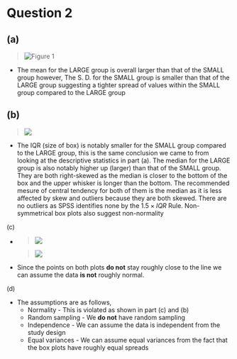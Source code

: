 # Question 2

(a)
- 
  >![Figure 1](https://lh7-rt.googleusercontent.com/docsz/AD_4nXeXaY9iO05TcHHuAuw6f8vA7fyJcGpJHmsN3zHcJL_P5IRVOqh8MPjeTGuPKQDlEbolobedPNL-pAlnjmE-cdGfq1LCuAWu2qaZpR0ywJvLRu_CWA4N7Oy9cEitUAA80QqI5C-P?key=_VwyLlKMddU95SYPlK_KuEQP)

- The mean for the LARGE group is overall larger than that of the SMALL group however, The S. D. for the SMALL group is smaller than that of the LARGE group suggesting a tighter spread of values within the SMALL group compared to the LARGE group

(b)
- 
  >![](https://lh7-rt.googleusercontent.com/docsz/AD_4nXc5koUJO8h1hIXlbU1SYgOnaV2JN2RsRT7PW9u5rVG3Do219owCRexhEQEcl_NoAQVZQ8aVlHLMDA0Pk8G9JXA6WHbirbI7e5sG6ChEI9IEfKGoMftx7e3Xdw41puR_-CFoesnH?key=_VwyLlKMddU95SYPlK_KuEQP)

- The IQR (size of box) is notably smaller for the SMALL group compared to the LARGE group, this is the same conclusion we came to from looking at the descriptive statistics in part (a). The median for the LARGE group is also notably higher up (larger) than that of the SMALL group. They are both right-skewed as the median is closer to the bottom of the box and the upper whisker is longer than the bottom. The recommended mesure of central tendency for both of them is the median as it is less affected by skew and outliers because they are both skewed. There are no outliers as SPSS identifies none by the $1.5 \times IQR$ Rule. Non-symmetrical box plots also suggest non-normality 

(c)

- 
  > ![](https://lh7-rt.googleusercontent.com/docsz/AD_4nXeabRtayXyuKOR4nQ6sVaqIqqab-LXEUUszT70Ip_Gx5a-D1Rw8ej2aQ3MAcyZuHXox1Q6ELQvV98KOMmMtOZgbyJ4SEZ4QxY6Ru1K_IbPgWXYJ0lonU1f0_BZ-X_Yuzgf6GKu12g?key=_VwyLlKMddU95SYPlK_KuEQP)
  
  > ![](https://lh7-rt.googleusercontent.com/docsz/AD_4nXct7TfaRbUsW6ZggL4AZQiZBSOeheUcYsTDZ8J-pI7ciAQuSFzsNr87pPridYMN83YMv56oi2gWt3qeWgSIMhC2lqYbhgj0DxIeVpFFTvssiDDqUg3FvglLzv7ecMdYxGmi1O8PHQ?key=_VwyLlKMddU95SYPlK_KuEQP)
  
- Since the points on both plots __do not__ stay roughly close to the line we can assume the data __is not__ roughly normal.

(d)

- The assumptions are as follows, 
	- Normality - This is violated as shown in part (c) and (b)
	- Random sampling - We __do not__ have random sampling
	- Independence - We can assume the data is independent from the study design
	- Equal variances - We can assume equal variances from the fact that the box plots have roughly equal spreads